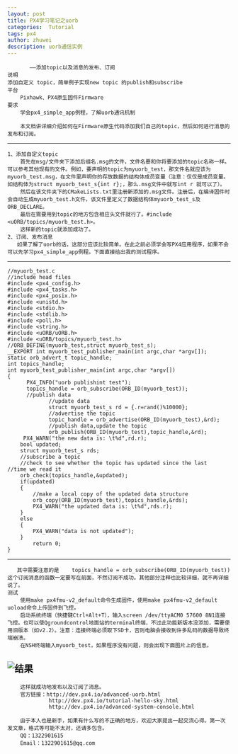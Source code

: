 ```yaml
---
layout: post
title: PX4学习笔记之uorb
categories:  Tutorial
tags: px4
author: zhuwei
description: uorb通信实例
---
```


           ——添加topic以及消息的发布、订阅
    说明
    添加自定义 topic，简单例子实现new topic 的publish和subscribe
    平台    
        Pixhawk、PX4原生固件Firmware
    要求
        学会px4_simple_app例程，了解uorb通讯机制

        本文档讲详细介绍如何在Firmware原生代码添加我们自己的topic，然后如何进行消息的发布和订阅。
---
    1、添加自定义topic
        首先在msg/文件夹下添加后缀名.msg的文件，文件名要和你将要添加的topic名称一样。可以参考其他现有的文件。例如，要声明的topic为myuorb_test，那文件名就应该为myuorb_test.msg，在文件里声明你的存放数据的结构体成员变量（注意：仅仅是成员变量。如结构体为struct myuorb_test_s{int r};，那么.msg文件中就写int r 就可以了）。
        然后在该文件夹下的CMakeLists.txt里注册新添加的.msg文件。注册后，在编译固件时会自动生成myuorb_test.h文件，该文件里定义了数据结构体myuorb_test_s及ORB_DECLARE。
        最后在需要用到topic的地方包含相应头文件就行了。#include <uORB/topics/myuorb_test.h>。
        这样新的topic就添加成功了。
    2、订阅、发布消息
       如果了解了uorb的话，这部分应该比较简单。在此之前必须学会写PX4应用程序，如果不会可以先学习px4_simple_app例程。下面直接给出我的测试程序。
---
    //myuorb_test.c
    //include head files
    #include <px4_config.h>
    #include <px4_tasks.h>
    #include <px4_posix.h>
    #include <unistd.h>
    #include <stdio.h>
    #include <stdlib.h>
    #include <poll.h>
    #include <string.h>
    #include <uORB/uORB.h>
    #include <uORB/topics/myuorb_test.h>
    //ORB_DEFINE(myuorb_test,struct myuorb_test_s);
    __EXPORT int myuorb_test_publisher_main(int argc,char *argv[]);
    static orb_advert_t topic_handle;
    int topics_handle;
    int myuorb_test_publisher_main(int argc,char *argv[])
    {
          PX4_INFO("uorb publishint test");
          topics_handle = orb_subscribe(ORB_ID(myuorb_test));
          //publish data
                 //update data
                 struct myuorb_test_s rd = {.r=rand()%10000};
                 //advertise the topic
                 topic_handle = orb_advertise(ORB_ID(myuorb_test),&rd);
                 //publish data,update the topic
                 orb_publish(ORB_ID(myuorb_test),topic_handle,&rd);
         PX4_WARN("the new data is: \t%d",rd.r);
        bool updated;
        struct myuorb_test_s rds;
        //subscribe a topic
        //check to see whether the topic has updated since the last                 //time we read it
        orb_check(topics_handle,&updated);
        if(updated)
        {
            //make a local copy of the updated data structure
            orb_copy(ORB_ID(myuorb_test),topics_handle,&rds);
            PX4_WARN("the updated data is: \t%d",rds.r);
        }
        else
        {
            PX4_WARN("data is not updated");
        }
            return 0;
    }
---
       其中需要注意的是    topics_handle = orb_subscribe(ORB_ID(myuorb_test)) 这个订阅消息的函数一定要写在前面，不然订阅不成功。其他部分注释也比较详细，就不再详细说了。
    测试
        使用make px4fmu-v2_default命令生成固件，使用make px4fmu-v2_default uoload命令上传固件到飞控。
        启动系统终端（快捷键Ctrl+Alt+T），输入screen /dev/ttyACM0 57600 8N1连接飞控。也可以使Qgroundcontrol地面站的terminal终端，不过此功能新版本没添加，需要使用旧版本（如v2.2）。注意：连接终端必须取下SD卡，否则电脑会接收到许多乱码的数据导致终端崩溃。
        在NSH终端输入myuorb_test，如果程序没有问题，则会出现下面图片上的信息。 

![结果](http://weiSupreme.github.io/assets/images/px4-uorb-test.png)
---
        这样就成功地发布以及订阅了消息。
        官方链接：http://dev.px4.io/advanced-uorb.html  
                 http://dev.px4.io/tutorial-hello-sky.html 
                 http://dev.px4.io/advanced-system-console.html 

        由于本人也是新手，如果有什么写的不正确的地方，欢迎大家提出一起交流心得。第一次发文章，格式等可能不太对，还请多包含。
        QQ：1322901615
        Email：1322901615@qq.com 